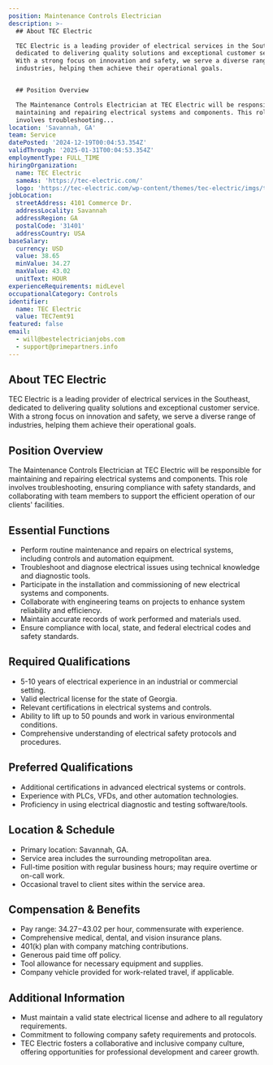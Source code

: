 ```yaml
---
position: Maintenance Controls Electrician
description: >-
  ## About TEC Electric

  TEC Electric is a leading provider of electrical services in the Southeast,
  dedicated to delivering quality solutions and exceptional customer service.
  With a strong focus on innovation and safety, we serve a diverse range of
  industries, helping them achieve their operational goals.


  ## Position Overview

  The Maintenance Controls Electrician at TEC Electric will be responsible for
  maintaining and repairing electrical systems and components. This role
  involves troubleshooting...
location: 'Savannah, GA'
team: Service
datePosted: '2024-12-19T00:04:53.354Z'
validThrough: '2025-01-31T00:04:53.354Z'
employmentType: FULL_TIME
hiringOrganization:
  name: TEC Electric
  sameAs: 'https://tec-electric.com/'
  logo: 'https://tec-electric.com/wp-content/themes/tec-electric/imgs/tec-logo.png'
jobLocation:
  streetAddress: 4101 Commerce Dr.
  addressLocality: Savannah
  addressRegion: GA
  postalCode: '31401'
  addressCountry: USA
baseSalary:
  currency: USD
  value: 38.65
  minValue: 34.27
  maxValue: 43.02
  unitText: HOUR
experienceRequirements: midLevel
occupationalCategory: Controls
identifier:
  name: TEC Electric
  value: TEC7emt91
featured: false
email:
  - will@bestelectricianjobs.com
  - support@primepartners.info
---
```




## About TEC Electric
TEC Electric is a leading provider of electrical services in the Southeast, dedicated to delivering quality solutions and exceptional customer service. With a strong focus on innovation and safety, we serve a diverse range of industries, helping them achieve their operational goals.

## Position Overview
The Maintenance Controls Electrician at TEC Electric will be responsible for maintaining and repairing electrical systems and components. This role involves troubleshooting, ensuring compliance with safety standards, and collaborating with team members to support the efficient operation of our clients' facilities.

## Essential Functions
- Perform routine maintenance and repairs on electrical systems, including controls and automation equipment.
- Troubleshoot and diagnose electrical issues using technical knowledge and diagnostic tools.
- Participate in the installation and commissioning of new electrical systems and components.
- Collaborate with engineering teams on projects to enhance system reliability and efficiency.
- Maintain accurate records of work performed and materials used.
- Ensure compliance with local, state, and federal electrical codes and safety standards.

## Required Qualifications
- 5-10 years of electrical experience in an industrial or commercial setting.
- Valid electrical license for the state of Georgia.
- Relevant certifications in electrical systems and controls.
- Ability to lift up to 50 pounds and work in various environmental conditions.
- Comprehensive understanding of electrical safety protocols and procedures.

## Preferred Qualifications
- Additional certifications in advanced electrical systems or controls.
- Experience with PLCs, VFDs, and other automation technologies.
- Proficiency in using electrical diagnostic and testing software/tools.

## Location & Schedule
- Primary location: Savannah, GA.
- Service area includes the surrounding metropolitan area.
- Full-time position with regular business hours; may require overtime or on-call work.
- Occasional travel to client sites within the service area.

## Compensation & Benefits
- Pay range: $34.27-$43.02 per hour, commensurate with experience.
- Comprehensive medical, dental, and vision insurance plans.
- 401(k) plan with company matching contributions.
- Generous paid time off policy.
- Tool allowance for necessary equipment and supplies.
- Company vehicle provided for work-related travel, if applicable.

## Additional Information
- Must maintain a valid state electrical license and adhere to all regulatory requirements.
- Commitment to following company safety requirements and protocols.
- TEC Electric fosters a collaborative and inclusive company culture, offering opportunities for professional development and career growth.
